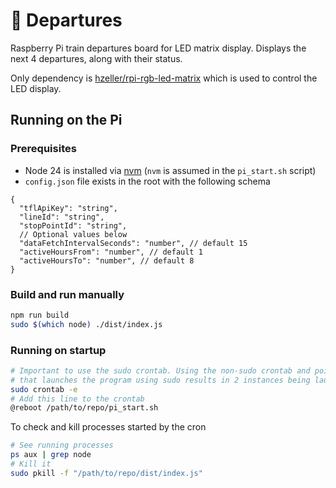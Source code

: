 # 🚉 Departures

Raspberry Pi train departures board for LED matrix display. Displays the next 4 departures, along with their status.

Only dependency is [hzeller/rpi-rgb-led-matrix](https://github.com/hzeller/rpi-rgb-led-matrix) which is used to control the LED display.

## Running on the Pi

### Prerequisites

- Node 24 is installed via [nvm](https://github.com/nvm-sh/nvm) (`nvm` is assumed in the `pi_start.sh` script)
- `config.json` file exists in the root with the following schema

```jsonc
{
  "tflApiKey": "string",
  "lineId": "string",
  "stopPointId": "string",
  // Optional values below
  "dataFetchIntervalSeconds": "number", // default 15
  "activeHoursFrom": "number", // default 1
  "activeHoursTo": "number", // default 8
}
```

### Build and run manually

```bash
npm run build
sudo $(which node) ./dist/index.js
```

### Running on startup

```bash
# Important to use the sudo crontab. Using the non-sudo crontab and pointing it to a script
# that launches the program using sudo results in 2 instances being launched ¯\_(ツ)_/¯
sudo crontab -e
# Add this line to the crontab
@reboot /path/to/repo/pi_start.sh
```

To check and kill processes started by the cron

```bash
# See running processes
ps aux | grep node
# Kill it
sudo pkill -f "/path/to/repo/dist/index.js"
```
